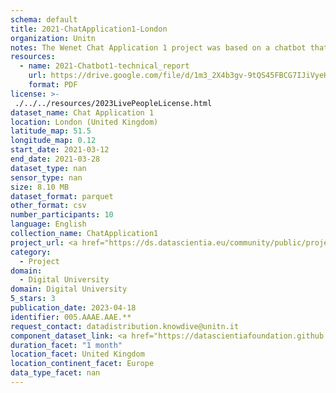 ```yaml
---
schema: default
title: 2021-ChatApplication1-London
organization: Unitn
notes: The Wenet Chat Application 1 project was based on a chatbot that collected questions and answers from university students in Italy, Denmark, Paraguay, the United Kingdom, and Mongolia. It was conducted in March and June 2021 to improve the knowledge about students' lives to promote the design of better and more targeted technology and support tools for students. It was a European Union WeNet Horizon 2020-funded project with the overall goal of developing a diversity-aware, machine-mediated paradigm for social interactions. Data was collected with a Telegram App and the i-Log Application. Some of the data collected included the respondent’s career information (department, study course, study year,) and demographics (age, gender…). Questions were sent on the Telegram App and user answers were recorded, the i-Log App recorded sensor data (such as location, accelerometer…) from the user device. This data was collected in three phases, the first phase entailed interacting with the Telegram App Ask4Help, and sensor data was also collected during this phase. The second phase involved respondents answering a questionnaire, and in the third phase, they participated in a focus group to provide feedback.
resources:
  - name: 2021-Chatbot1-technical_report
    url: https://drive.google.com/file/d/1m3_2X4b3gv-9tQS45FBCG7IJiVyeHgW3/view?usp=sharing
    format: PDF
license: >-
 ./../../resources/2023LivePeopleLicense.html
dataset_name: Chat Application 1
location: London (United Kingdom)
latitude_map: 51.5
longitude_map: 0.12
start_date: 2021-03-12
end_date: 2021-03-28
dataset_type: nan
sensor_type: nan
size: 8.10 MB
dataset_format: parquet
other_format: csv
number_participants: 10
language: English
collection_name: ChatApplication1
project_url: <a href="https://ds.datascientia.eu/community/public/projects/7cdeeca4-a7be-4024-93c8-07e4cbea4851">https://ds.datascientia.eu/community/public/projects/7cdeeca4-a7be-4024-93c8-07e4cbea4851</a>
category: 
  - Project
domain: 
  - Digital University
domain: Digital University
5_stars: 3
publication_date: 2023-04-18
identifier: 005.AAAE.AAE.**
request_contact: datadistribution.knowdive@unitn.it
component_dataset_link: <a href="https://datascientiafoundation.github.io/LivePeople/datasets/2021-CH1-London-App-usage/">2021-CH1-London-App-usage</a>, <a href="https://datascientiafoundation.github.io/LivePeople/datasets/2021-CH1-London-Connectivity/">2021-CH1-London-Connectivity</a>, <a href="https://datascientiafoundation.github.io/LivePeople/datasets/2021-CH1-London-Diachronic-Interactions/">2021-CH1-London-Diachronic-Interactions</a>, <a href="https://datascientiafoundation.github.io/LivePeople/datasets/2021-CH1-London-Motion/">2021-CH1-London-Motion</a>, <a href="https://datascientiafoundation.github.io/LivePeople/datasets/2021-CH1-London-Position/">2021-CH1-London-Position</a>, <a href="https://datascientiafoundation.github.io/LivePeople/datasets/2021-CH1-London-Synchronic-Interactions/">2021-CH1-London-Synchronic-Interactions</a>
duration_facet: "1 month"
location_facet: United Kingdom
location_continent_facet: Europe
data_type_facet: nan
---
```

